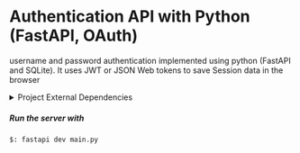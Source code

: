 # Authentication API with Python (FastAPI, OAuth)

username and password authentication implemented using python (FastAPI and SQLite). It uses JWT or JSON Web tokens
to save Session data in the browser

<details>
<summary>Project External Dependencies</summary>
<ul>
<li>FastAPI</li>
<li>SQLmodel (SQL ORM)</li>
<li>passlib (Crypto library)</li>
<li>josE</li>
</ul>
</details>


<h5>Run the server with</h5>

```
$: fastapi dev main.py
```
